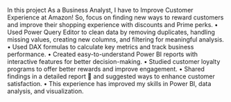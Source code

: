 In this project As a Business Analyst, I have to Improve Customer Experience at Amazon!  So, focus on finding new ways to reward customers and improve their shopping experience with discounts and Prime perks.
•	Used Power Query Editor to clean data by removing duplicates, handling missing values, creating new columns, and filtering for meaningful analysis.
•	Used DAX formulas to calculate key metrics and track business performance.
•	Created easy-to-understand Power BI reports with interactive features for better decision-making.
•	Studied customer loyalty programs to offer better rewards and improve engagement.
•	Shared findings in a detailed report 📑 and suggested ways to enhance customer satisfaction.
•	This experience has improved my skills in Power BI, data analysis, and visualization.
